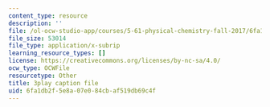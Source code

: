 ```yaml
---
content_type: resource
description: ''
file: /ol-ocw-studio-app/courses/5-61-physical-chemistry-fall-2017/6fa1db2f5e8a07e084cbaf519db69c4f_iSqhxWjkq8.srt
file_size: 53014
file_type: application/x-subrip
learning_resource_types: []
license: https://creativecommons.org/licenses/by-nc-sa/4.0/
ocw_type: OCWFile
resourcetype: Other
title: 3play caption file
uid: 6fa1db2f-5e8a-07e0-84cb-af519db69c4f
---
```

